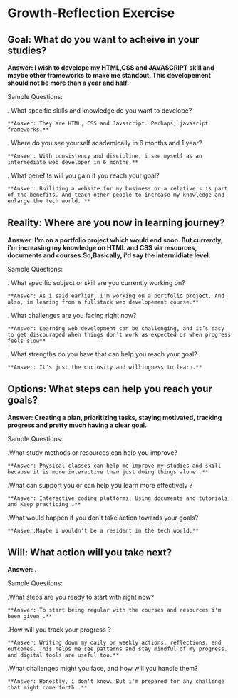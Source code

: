 # Growth-Reflection Exercise 

## Goal: What do you want to acheive in your studies?

**Answer: I wish to develope my HTML,CSS and JAVASCRIPT skill and maybe other frameworks to make me standout. This developement should not be more than a year and half.**

  Sample Questions:
  
  . What specific skills and knowledge do you want to develope?
  
    **Answer: They are HTML, CSS and Javascript. Perhaps, javasript frameworks.**
    
  . Where do you see yourself academically in 6 months and 1 year?
  
    **Answer: With consistency and discipline, i see myself as an intermediate web developer in 6 months.**
  . What benefits will you gain if you reach your goal?
  
    **Answer: Builiding a website for my business or a relative's is part of the benefits. And teach other people to increase my knowledge and enlarge the tech world. **
    
## Reality: Where are you now in learning journey?

**Answer: I'm on a portfolio project which would end soon. But currently, i'm increasing my knowledge on HTML and CSS via resources, documents and courses.So,Basically, i'd say the intermidiate level.**

  Sample Questions:
  
  . What specific subject or skill are you currently working on?
  
    **Answer: As i said earlier, i'm working on a portfolio project. And also, im learing from a fullstack web developement course.**
    
  . What challenges are you facing right now?
  
    **Answer: Learning web development can be challenging, and it’s easy to get discouraged when things don’t work as expected or when progress feels slow**
    
  . What strengths do you have that can help you reach your goal?

    **Answer: It's just the curiosity and willingness to learn.**

## Options: What steps can help you reach your goals?

**Answer: Creating a plan, prioritizing tasks, staying motivated, tracking progress and pretty much having a clear goal.**

   Sample Questions:

   .What study methods or resources can help you improve?
   
    **Answer: Physical classes can help me improve my studies and skill because it is more interactive than just doing things alone .**
   
   .What can support you or can help you learn more effectively ?
  
    **Answer: Interactive coding platforms, Using documents and tutorials, and Keep practicing .**
  
   .What would happen if you don't take action towards your goals?
  
    **Answer:Maybe i wouldn't be a resident in the tech world.**
   
## Will: What action will you take next?

**Answer: .**

 Sample Questions:

   .What steps are you ready to start with right now?

    **Answer: To start being regular with the courses and resources i'm been given .**

   .How will you track your progress ?
  
    **Answer: Writing down my daily or weekly actions, reflections, and outcomes. This helps me see patterns and stay mindful of my progress. and digital tools are useful too.**
  
   .What challenges might you face, and how will you handle them?
  
    **Answer: Honestly, i don't know. But i'm prepared for any challenge that might come forth .**

  
  

